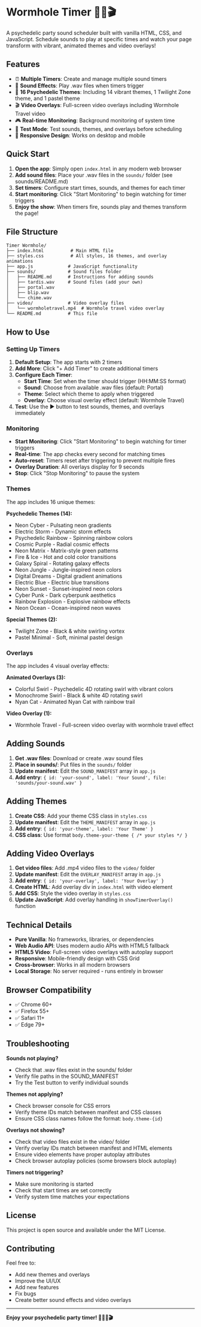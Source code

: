 # Wormhole Timer 🎵🌈🎬

A psychedelic party sound scheduler built with vanilla HTML, CSS, and JavaScript. Schedule sounds to play at specific times and watch your page transform with vibrant, animated themes and video overlays!

## Features

- ⏰ **Multiple Timers**: Create and manage multiple sound timers
- 🎵 **Sound Effects**: Play .wav files when timers trigger
- 🌈 **16 Psychedelic Themes**: Including 14 vibrant themes, 1 Twilight Zone theme, and 1 pastel theme
- 🎬 **Video Overlays**: Full-screen video overlays including Wormhole Travel video
- 🎮 **Real-time Monitoring**: Background monitoring of system time
- 🧪 **Test Mode**: Test sounds, themes, and overlays before scheduling
- 📱 **Responsive Design**: Works on desktop and mobile

## Quick Start

1. **Open the app**: Simply open `index.html` in any modern web browser
2. **Add sound files**: Place your .wav files in the `sounds/` folder (see sounds/README.md)
3. **Set timers**: Configure start times, sounds, and themes for each timer
4. **Start monitoring**: Click "Start Monitoring" to begin watching for timer triggers
5. **Enjoy the show**: When timers fire, sounds play and themes transform the page!

## File Structure

```
Timer Wormhole/
├── index.html          # Main HTML file
├── styles.css          # All styles, 16 themes, and overlay animations
├── app.js             # JavaScript functionality
├── sounds/            # Sound files folder
│   ├── README.md      # Instructions for adding sounds
│   ├── tardis.wav     # Sound files (add your own)
│   ├── portal.wav
│   ├── blip.wav
│   └── chime.wav
├── video/             # Video overlay files
│   └── wormholetravel.mp4  # Wormhole travel video overlay
└── README.md          # This file
```

## How to Use

### Setting Up Timers

1. **Default Setup**: The app starts with 2 timers
2. **Add More**: Click "+ Add Timer" to create additional timers
3. **Configure Each Timer**:
   - **Start Time**: Set when the timer should trigger (HH:MM:SS format)
   - **Sound**: Choose from available .wav files (default: Portal)
   - **Theme**: Select which theme to apply when triggered
   - **Overlay**: Choose visual overlay effect (default: Wormhole Travel)
4. **Test**: Use the ▶︎ button to test sounds, themes, and overlays immediately

### Monitoring

- **Start Monitoring**: Click "Start Monitoring" to begin watching for timer triggers
- **Real-time**: The app checks every second for matching times
- **Auto-reset**: Timers reset after triggering to prevent multiple fires
- **Overlay Duration**: All overlays display for 9 seconds
- **Stop**: Click "Stop Monitoring" to pause the system

### Themes

The app includes 16 unique themes:

**Psychedelic Themes (14):**
- Neon Cyber - Pulsating neon gradients
- Electric Storm - Dynamic storm effects
- Psychedelic Rainbow - Spinning rainbow colors
- Cosmic Purple - Radial cosmic effects
- Neon Matrix - Matrix-style green patterns
- Fire & Ice - Hot and cold color transitions
- Galaxy Spiral - Rotating galaxy effects
- Neon Jungle - Jungle-inspired neon colors
- Digital Dreams - Digital gradient animations
- Electric Blue - Electric blue transitions
- Neon Sunset - Sunset-inspired neon colors
- Cyber Punk - Dark cyberpunk aesthetics
- Rainbow Explosion - Explosive rainbow effects
- Neon Ocean - Ocean-inspired neon waves

**Special Themes (2):**
- Twilight Zone - Black & white swirling vortex
- Pastel Minimal - Soft, minimal pastel design

### Overlays

The app includes 4 visual overlay effects:

**Animated Overlays (3):**
- Colorful Swirl - Psychedelic 4D rotating swirl with vibrant colors
- Monochrome Swirl - Black & white 4D rotating swirl
- Nyan Cat - Animated Nyan Cat with rainbow trail

**Video Overlay (1):**
- Wormhole Travel - Full-screen video overlay with wormhole travel effect

## Adding Sounds

1. **Get .wav files**: Download or create .wav sound files
2. **Place in sounds/**: Put files in the `sounds/` folder
3. **Update manifest**: Edit the `SOUND_MANIFEST` array in `app.js`
4. **Add entry**: `{ id: 'your-sound', label: 'Your Sound', file: 'sounds/your-sound.wav' }`

## Adding Themes

1. **Create CSS**: Add your theme CSS class in `styles.css`
2. **Update manifest**: Edit the `THEME_MANIFEST` array in `app.js`
3. **Add entry**: `{ id: 'your-theme', label: 'Your Theme' }`
4. **CSS class**: Use format `body.theme-your-theme { /* your styles */ }`

## Adding Video Overlays

1. **Get video files**: Add .mp4 video files to the `video/` folder
2. **Update manifest**: Edit the `OVERLAY_MANIFEST` array in `app.js`
3. **Add entry**: `{ id: 'your-overlay', label: 'Your Overlay' }`
4. **Create HTML**: Add overlay div in `index.html` with video element
5. **Add CSS**: Style the video overlay in `styles.css`
6. **Update JavaScript**: Add overlay handling in `showTimerOverlay()` function

## Technical Details

- **Pure Vanilla**: No frameworks, libraries, or dependencies
- **Web Audio API**: Uses modern audio APIs with HTML5 fallback
- **HTML5 Video**: Full-screen video overlays with autoplay support
- **Responsive**: Mobile-friendly design with CSS Grid
- **Cross-browser**: Works in all modern browsers
- **Local Storage**: No server required - runs entirely in browser

## Browser Compatibility

- ✅ Chrome 60+
- ✅ Firefox 55+
- ✅ Safari 11+
- ✅ Edge 79+

## Troubleshooting

**Sounds not playing?**
- Check that .wav files exist in the sounds/ folder
- Verify file paths in the SOUND_MANIFEST
- Try the Test button to verify individual sounds

**Themes not applying?**
- Check browser console for CSS errors
- Verify theme IDs match between manifest and CSS classes
- Ensure CSS class names follow the format: `body.theme-{id}`

**Overlays not showing?**
- Check that video files exist in the video/ folder
- Verify overlay IDs match between manifest and HTML elements
- Ensure video elements have proper autoplay attributes
- Check browser autoplay policies (some browsers block autoplay)

**Timers not triggering?**
- Make sure monitoring is started
- Check that start times are set correctly
- Verify system time matches your expectations

## License

This project is open source and available under the MIT License.

## Contributing

Feel free to:
- Add new themes and overlays
- Improve the UI/UX
- Add new features
- Fix bugs
- Create better sound effects and video overlays

---

**Enjoy your psychedelic party timer! 🎉🌈🎵🎬**

